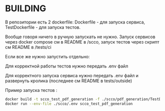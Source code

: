 # BUILDING

В репозитории есть 2 dockerfile: Dockerfile - для запуска сервиса, TestDockerfile - для запуска тестов.

Вообще говоря ничего в ручную запускать не нужно. Запуск сервисов через docker compose см в README в /scco, запуск тестов через скрипт см README в /tests/ci

Если все же нужно запустить отдельно:

Для корректной работы тестов нужно передать .env файл

Для корректного запуска сервиса нужно передать .env файл и развернуть кролика (последнее см README в tests/outside)

Пример запуска тестов :

```bash
docker build -t scco_test_pdf_generation -f ./scco/pdf_generation/TestDockerfile ./scco/pdf_generation/
docker run --env-file ./scco/.env scco_test_pdf_generation
```

